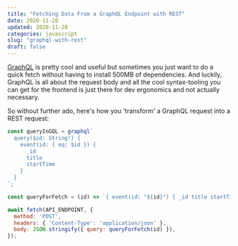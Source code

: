 ```yaml
---
title: "Fetching Data From a GraphQL Endpoint with REST"
date: 2020-11-28
updated: 2020-11-28
categories: javascript
slug: "graphql-with-rest"
draft: false
---
```


[GraphQL](https://graphql.org/) is pretty cool and useful but sometimes you just want to do a quick fetch without having to install 500MB of dependencies. And luckily, GraphQL is all about the request body and all the cool syntax-tooling you can get for the frontend is just there for dev ergonomics and not actually necessary.

So without further ado, here's how you 'transform' a GraphQL request into a REST request:

```js
const queryInGQL = graphql`
  query($id: String!) {
    event(id: { eq: $id }) {
      _id
      title
      startTime
    }
  }
`;

const queryForFetch = (id) => `{ event(id: "${id}") { _id title startTime } }`;

await fetch(API_ENDPOINT, {
  method: 'POST',
  headers: { 'Content-Type': 'application/json' },
  body: JSON.stringify({ query: queryForFetch(id) }),
});
```

